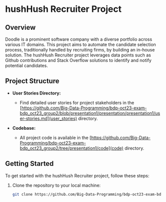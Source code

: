 # hushHush Recruiter Project

## Overview

Doodle is a prominent software company with a diverse portfolio across various IT domains. This project aims to automate the candidate selection process, traditionally handled by recruiting firms, by building an in-house solution. The hushHush Recruiter project leverages data points such as Github contributions and Stack Overflow solutions to identify and notify potential candidates.

## Project Structure

- **User Stories Directory:**

  - Find detailed user stories for project stakeholders in the [https://github.com/Big-Data-Programming/bdp-oct23-exam-bdp_oct23_group2/blob/presentation1/presentation/presentation1/user-stories.md](user_stories) directory.

- **Codebase:**
  - All project code is available in the [https://github.com/Big-Data-Programming/bdp-oct23-exam-bdp_oct23_group2/tree/presentation1/code](code) directory.

## Getting Started

To get started with the hushHush Recruiter project, follow these steps:

1. Clone the repository to your local machine:

   ```bash
   git clone https://github.com/Big-Data-Programming/bdp-oct23-exam-bdp_oct23_group2.git
   ```
